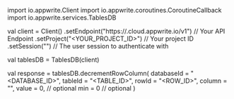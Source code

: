 import io.appwrite.Client
import io.appwrite.coroutines.CoroutineCallback
import io.appwrite.services.TablesDB

val client = Client()
    .setEndpoint("https://<REGION>.cloud.appwrite.io/v1") // Your API Endpoint
    .setProject("<YOUR_PROJECT_ID>") // Your project ID
    .setSession("") // The user session to authenticate with

val tablesDB = TablesDB(client)

val response = tablesDB.decrementRowColumn(
    databaseId = "<DATABASE_ID>",
    tableId = "<TABLE_ID>",
    rowId = "<ROW_ID>",
    column = "",
    value = 0, // optional
    min = 0 // optional
)
